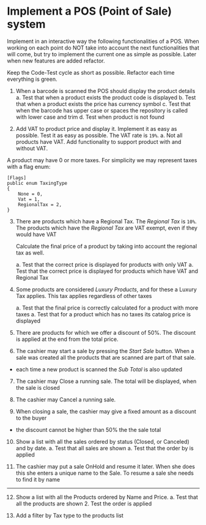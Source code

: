 # Implement a POS (Point of Sale) system

Implement in an interactive way the following functionalities of a POS. When working on each point do NOT take into account the next functionalities that will come, but try to implement the current one as simple as possible. Later when new features are added refactor.

Keep the Code-Test cycle as short as possible. Refactor each time everything is green.

1. When a barcode is scanned the POS should display the product details
   a. Test that when a product exists the product code is displayed
   b. Test that when a product exists the price has currency symbol
   c. Test that when the barcode has upper case or spaces the repository is called with lower case and trim
   d. Test when product is not found
   
2. Add VAT to product price and display it. Implement it as easy as possible. Test it as easy as possible. The VAT rate is `19%`.
   a. Not all products have VAT. Add functionality to support product with and without VAT.


A product may have 0 or more taxes.
For simplicity we may represent taxes with a flag enum:
```
[Flags]
public enum TaxingType
{
    None = 0,
    Vat = 1,
    RegionalTax = 2,    
}
```

3. There are products which have a Regional Tax. The *Regional Tax* is `10%`. 
The products which have the *Regional Tax* are VAT exempt, even if they would have VAT

    Calculate the final price of a product by taking into account the regional tax as well.

    a. Test that the correct price is displayed for products with only VAT
    a. Test that the correct price is displayed for products which have VAT and Regional Tax


4. Some products are considered *Luxury Products*, and for these a Luxury Tax applies. This tax applies regardless of other taxes

    a. Test that the final price is correctly calculated for a product with 
    more taxes
    a. Test that for a product which has no taxes its catalog price is displayed

5. There are products for which we offer a discount of 50%. The discount is applied at the end from the total price.

6. The cashier may start a sale by pressing the *Start Sale* button. When a sale was created all the products that are scanned are part of that sale. 
 - each time a new product is scanned the *Sub Total* is also updated

7. The cashier may Close a running sale. The total will be displayed, when the sale is closed

8. The cashier may Cancel a running sale.

9. When closing a sale, the cashier may give a fixed amount as a discount to the buyer
  - the discount cannot be higher than 50% the the sale total

10. Show a list with all the sales ordered by status (Closed, or Canceled) and by date.
    a. Test that all sales are shown
    a. Test that the order by is applied

11. The cashier may put a sale OnHold and resume it later. When she does this she enters a unique name to the Sale. To resume a sale she needs to find it by name

--------------

12. Show a list with all the Products ordered by Name and Price.
    a. Test that all the products are shown
    2. Test the order is applied
    
13. Add a filter by Tax type to the products list
    